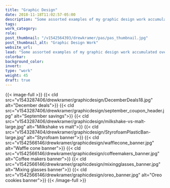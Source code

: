 ```yaml
---
title: "Graphic Design"
date: 2018-11-18T11:02:57-05:00
description: "Some assorted examples of my graphic design work accumulated over the last five years."
tags:
work_category:
role:
post_thumbnail: "/v1542564393/drewkramer/pas/pas_thumbnail.jpg"
post_thumbnail_alt: "Graphic Design Work"
website_url:
lead: "Some assorted examples of my graphic design work accumulated over the last five years."
colorbar:
background_color:
invert:
type: "work"
weight: 45
draft: true
---
```


{{< image-full >}}
{{< cld src="v1543287406/drewkramer/graphicdesign/DecemberDeals18.jpg" alt="December deals">}}
{{< cld src="v1543287406/drewkramer/graphicdesign/september_coupon_header.jpg" alt="September savings">}}
{{< cld src="v1543287406/drewkramer/graphicdesign/milkshake-vs-malt-large.jpg" alt="Milkshake vs malt">}}
{{< cld src="v1543287404/drewkramer/graphicdesign/StyrofoamPlasticBan-large.jpg" alt="Styrofoam banner">}}
{{< cld src="v1542566146/drewkramer/graphicdesign/wafflecone_banner.jpg" alt="Waffle cone banner">}}
{{< cld src="v1542566146/drewkramer/graphicdesign/coffeemakers_banner.jpg" alt="Coffee makers banner">}}
{{< cld src="v1542566146/drewkramer/graphicdesign/mixingglasses_banner.jpg" alt="Mixing glasses banner">}}
{{< cld src="v1542566146/drewkramer/graphicdesign/oreo_banner.jpg" alt="Oreo cookies banner">}}
{{< /image-full >}}
